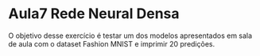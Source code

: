 # Aula7 Rede Neural Densa

O objetivo desse exercício é testar um dos modelos apresentados em sala de aula com o dataset Fashion MNIST e imprimir 20 predições.

